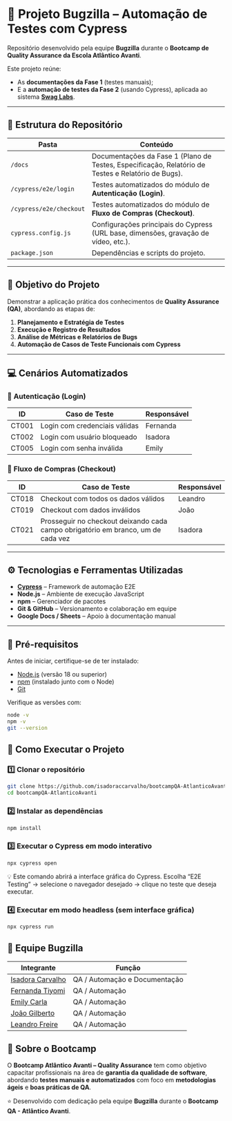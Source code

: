 # 🧪 Projeto Bugzilla – Automação de Testes com Cypress

Repositório desenvolvido pela equipe **Bugzilla** durante o **Bootcamp de Quality Assurance da Escola Atlântico Avanti**.

Este projeto reúne:
- As **documentações da Fase 1** (testes manuais);
- E a **automação de testes da Fase 2** (usando Cypress), aplicada ao sistema [**Swag Labs**](https://www.saucedemo.com/).

---

## 🧭 Estrutura do Repositório

| Pasta | Conteúdo |
|-------|-----------|
| `/docs` | Documentações da Fase 1 (Plano de Testes, Especificação, Relatório de Testes e Relatório de Bugs). |
| `/cypress/e2e/login` | Testes automatizados do módulo de **Autenticação (Login)**. |
| `/cypress/e2e/checkout` | Testes automatizados do módulo de **Fluxo de Compras (Checkout)**. |
| `cypress.config.js` | Configurações principais do Cypress (URL base, dimensões, gravação de vídeo, etc.). |
| `package.json` | Dependências e scripts do projeto. |

---

## 🎯 Objetivo do Projeto

Demonstrar a aplicação prática dos conhecimentos de **Quality Assurance (QA)**, abordando as etapas de:

1. **Planejamento e Estratégia de Testes**  
2. **Execução e Registro de Resultados**  
3. **Análise de Métricas e Relatórios de Bugs**  
4. **Automação de Casos de Teste Funcionais com Cypress**

---

## 💻 Cenários Automatizados

### 🔹 **Autenticação (Login)**
| ID | Caso de Teste | Responsável |
|----|----------------|-------------|
| CT001 | Login com credenciais válidas | Fernanda |
| CT002 | Login com usuário bloqueado | Isadora |
| CT005 | Login com senha inválida | Emily |

### 🔹 **Fluxo de Compras (Checkout)**
| ID | Caso de Teste | Responsável |
|----|----------------|-------------|
| CT018 | Checkout com todos os dados válidos | Leandro |
| CT019 | Checkout com dados inválidos | João |
| CT021 | Prosseguir no checkout deixando cada campo obrigatório em branco, um de cada vez | Isadora |

---

## ⚙️ Tecnologias e Ferramentas Utilizadas

- [**Cypress**](https://www.cypress.io/) – Framework de automação E2E  
- **Node.js** – Ambiente de execução JavaScript  
- **npm** – Gerenciador de pacotes  
- **Git & GitHub** – Versionamento e colaboração em equipe  
- **Google Docs / Sheets** – Apoio à documentação manual  

---

## 📝 Pré-requisitos

Antes de iniciar, certifique-se de ter instalado:

- [Node.js](https://nodejs.org/) (versão 18 ou superior)
- [npm](https://www.npmjs.com/) (instalado junto com o Node)
- [Git](https://git-scm.com/)

Verifique as versões com:

```bash
node -v
npm -v
git --version
```

## 🚀 Como Executar o Projeto

### 1️⃣ Clonar o repositório
```bash
git clone https://github.com/isadoraccarvalho/bootcampQA-AtlanticoAvanti.git
cd bootcampQA-AtlanticoAvanti
```

### 2️⃣ Instalar as dependências
```bash
npm install
```

### 3️⃣ Executar o Cypress em modo interativo
```bash
npx cypress open
```

💡 Este comando abrirá a interface gráfica do Cypress.
Escolha “E2E Testing” → selecione o navegador desejado → clique no teste que deseja executar.

### 4️⃣ Executar em modo headless (sem interface gráfica)
```bash
npx cypress run
```

## 👥 Equipe Bugzilla

| Integrante | Função |
|-------------|--------|
| [Isadora Carvalho](https://github.com/IsadoraCarvalho) | QA / Automação e Documentação |
| [Fernanda Tiyomi](https://github.com/FernandaTiyomi) | QA / Automação |
| [Emily Carla](https://github.com/EmilyCarla) | QA / Automação |
| [João Gilberto](https://github.com/JoaoGilberto) | QA / Automação |
| [Leandro Freire](https://github.com/LeandroFreire) | QA / Automação |


## 🧠 Sobre o Bootcamp

O **Bootcamp Atlântico Avanti – Quality Assurance** tem como objetivo capacitar profissionais na área de **garantia da qualidade de software**, abordando **testes manuais e automatizados** com foco em **metodologias ágeis** e **boas práticas de QA**.

⭐ Desenvolvido com dedicação pela equipe **Bugzilla** durante o **Bootcamp QA - Atlântico Avanti**.


